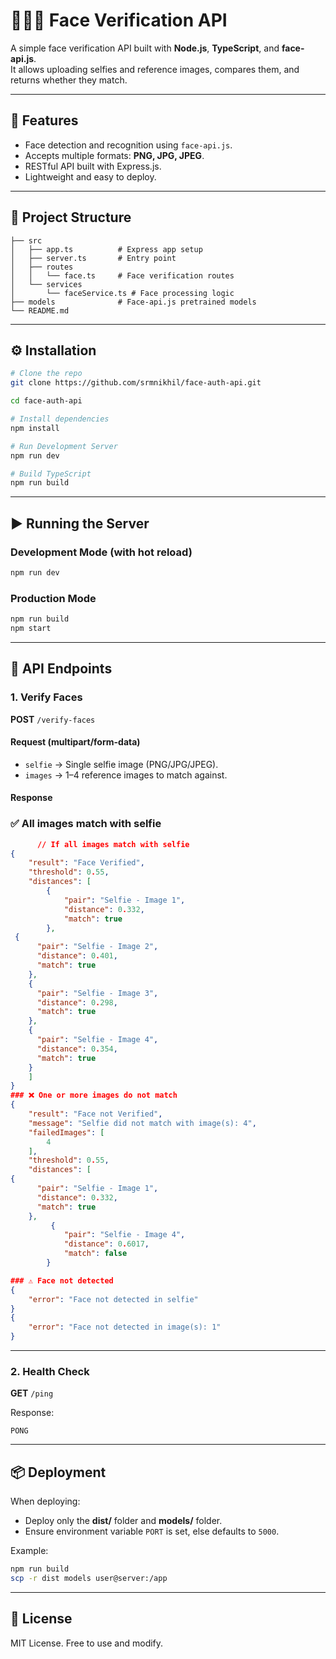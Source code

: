 # 🧑‍🤝‍🧑 Face Verification API

A simple face verification API built with **Node.js**, **TypeScript**, and **face-api.js**.  
It allows uploading selfies and reference images, compares them, and returns whether they match.

---

## 🚀 Features
- Face detection and recognition using `face-api.js`.
- Accepts multiple formats: **PNG, JPG, JPEG**.
- RESTful API built with Express.js.
- Lightweight and easy to deploy.

---

## 📂 Project Structure
```
├── src
│   ├── app.ts          # Express app setup
│   ├── server.ts       # Entry point
│   ├── routes
│   │   └── face.ts     # Face verification routes
│   └── services
│       └── faceService.ts # Face processing logic
├── models              # Face-api.js pretrained models
└── README.md
```

---

## ⚙️ Installation

```bash
# Clone the repo
git clone https://github.com/srmnikhil/face-auth-api.git

cd face-auth-api

# Install dependencies
npm install

# Run Development Server
npm run dev

# Build TypeScript
npm run build
```

---

## ▶️ Running the Server

### Development Mode (with hot reload)
```bash
npm run dev
```

### Production Mode
```bash
npm run build
npm start
```

---

## 🔑 API Endpoints

### 1. Verify Faces
**POST** `/verify-faces`

#### Request (multipart/form-data)
- `selfie` → Single selfie image (PNG/JPG/JPEG).
- `images` → 1–4 reference images to match against.

#### Response
### ✅ All images match with selfie
```json
      // If all images match with selfie
{
    "result": "Face Verified",
    "threshold": 0.55,
    "distances": [
        {
            "pair": "Selfie - Image 1",
            "distance": 0.332,
            "match": true
        },
 {
      "pair": "Selfie - Image 2",
      "distance": 0.401,
      "match": true
    },
    {
      "pair": "Selfie - Image 3",
      "distance": 0.298,
      "match": true
    },
    {
      "pair": "Selfie - Image 4",
      "distance": 0.354,
      "match": true
    }
    ]
}
### ❌ One or more images do not match
{
    "result": "Face not Verified",
    "message": "Selfie did not match with image(s): 4",
    "failedImages": [
        4
    ],
    "threshold": 0.55,
    "distances": [
{
      "pair": "Selfie - Image 1",
      "distance": 0.332,
      "match": true
    },
         {
            "pair": "Selfie - Image 4",
            "distance": 0.6017,
            "match": false
        }

### ⚠️ Face not detected
{
    "error": "Face not detected in selfie"
}
{
    "error": "Face not detected in image(s): 1"
}
```

---

### 2. Health Check
**GET** `/ping`

Response:
```text
PONG
```

---


## 📦 Deployment

When deploying:
- Deploy only the **dist/** folder and **models/** folder.
- Ensure environment variable `PORT` is set, else defaults to `5000`.

Example:
```bash
npm run build
scp -r dist models user@server:/app
```

---

## 📜 License
MIT License. Free to use and modify.
